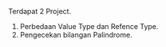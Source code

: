 Terdapat 2 Project. 
  1. Perbedaan Value Type dan Refence Type.
  2. Pengecekan bilangan Palindrome.
